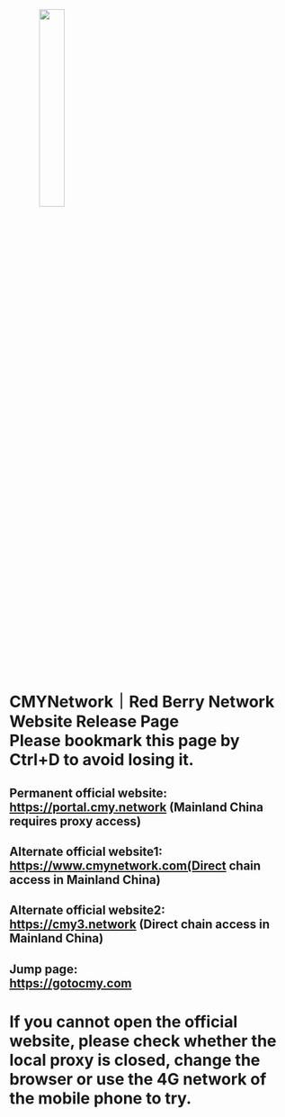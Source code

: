 <img src="https://github.com/caomeicloud/url/blob/master/logo-shu.068cf5f9.png" width="30%" height="30%" style="text-align:center;">

# CMYNetwork｜Red Berry Network Website Release Page<br>Please bookmark this page by Ctrl+D to avoid losing it.

## Permanent official website: <br>https://portal.cmy.network (Mainland China requires proxy access)

## Alternate official website1: <br>https://www.cmynetwork.com(Direct chain access in Mainland China)
## Alternate official website2: <br>https://cmy3.network (Direct chain access in Mainland China)

## Jump page: <br>https://gotocmy.com


# If you cannot open the official website, please check whether the local proxy is closed, change the browser or use the 4G network of the mobile phone to try.


